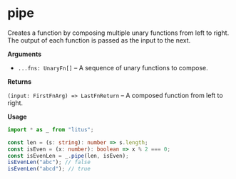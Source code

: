 # pipe

Creates a function by composing multiple unary functions from left to right.
The output of each function is passed as the input to the next.

**Arguments**

- `...fns: UnaryFn[]` – A sequence of unary functions to compose.

**Returns**

`(input: FirstFnArg) => LastFnReturn` – A composed function from left to right.

**Usage**

```ts
import * as _ from "litus";

const len = (s: string): number => s.length;
const isEven = (x: number): boolean => x % 2 === 0;
const isEvenLen = _.pipe(len, isEven);
isEvenLen("abc"); // false
isEvenLen("abcd"); // true
```
